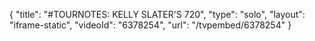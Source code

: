 {
    "title": "#TOURNOTES: KELLY SLATER'S 720",
    "type": "solo",
    "layout": "iframe-static",
    "videoId": "6378254",
    "url": "\/tvpembed\/6378254"
}